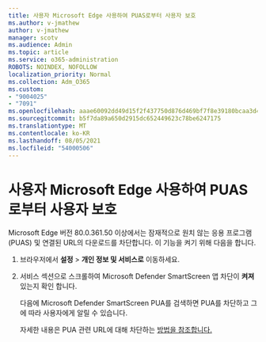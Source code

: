 ```yaml
---
title: 사용자 Microsoft Edge 사용하여 PUAS로부터 사용자 보호
ms.author: v-jmathew
author: v-jmathew
manager: scotv
ms.audience: Admin
ms.topic: article
ms.service: o365-administration
ROBOTS: NOINDEX, NOFOLLOW
localization_priority: Normal
ms.collection: Adm_O365
ms.custom:
- "9004025"
- "7091"
ms.openlocfilehash: aaae60092dd49d15f2f437750d876d469bf7f8e39180bcaa3d44fdea5410e028
ms.sourcegitcommit: b5f7da89a650d2915dc652449623c78be6247175
ms.translationtype: MT
ms.contentlocale: ko-KR
ms.lasthandoff: 08/05/2021
ms.locfileid: "54000506"
---
```

# <a name="use-microsoft-edge-to-protect-users-against-puas"></a>사용자 Microsoft Edge 사용하여 PUAS로부터 사용자 보호

Microsoft Edge 버전 80.0.361.50 이상에서는 잠재적으로 원치 않는 응용 프로그램(PUAS) 및 연결된 URL의 다운로드를 차단합니다. 이 기능을 켜기 위해 다음을 합니다.

1. 브라우저에서 **설정**  >  **개인 정보 및 서비스로** 이동하세요.

2. 서비스 섹션으로  스크롤하여 Microsoft Defender SmartScreen  앱 차단이 **켜져** 있는지 확인 합니다.

    다음에 Microsoft Defender SmartScreen PUA를 검색하면 PUA를 차단하고 그에 따라 사용자에게 알릴 수 있습니다.

    자세한 내용은 PUA 관련 URL에 대해 차단하는 [방법을 참조합니다.](https://go.microsoft.com/fwlink/?linkid=2133024)
